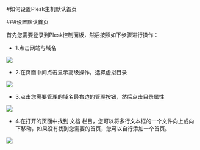 <!-- --- tag: plesk index 默认首页 -->
<!-- --- title: 如何设置Plesk主机默认首页 -->
#如何设置Plesk主机默认首页

###设置默认首页

首先您需要登录到Plesk控制面板，然后按照如下步骤进行操作：

*  1.点击网站与域名

![](http://ww3.sinaimg.cn/large/a74ecc4cjw1dzavciyxybj.jpg)

*  2.在页面中间点击显示高级操作，选择虚拟目录

![](http://ww4.sinaimg.cn/large/a74eed94jw1dzavg3ktnmj.jpg)

*  3.点击您需要管理的域名最右边的管理按钮，然后点击目录属性

![](http://ww2.sinaimg.cn/large/a74e55b4jw1dzax7dhdlvj.jpg)

*  4.在打开的页面中找到 文档 栏目，您可以将多行文本框的一个文件向上或向下移动，如果没有找到您需要的首页，您可以自行添加一个首页。

![](http://ww2.sinaimg.cn/large/a74ecc4cjw1e26t5qazudj.jpg)